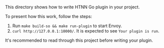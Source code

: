 This directory shows how to write HTNN Go plugin in your project.

To present how this work, follow the steps:

1. Run `make build-so && make run-plugin` to start Envoy.
2. `curl http://127.0.0.1:10000/`. It is expected to see `Your plugin is run`.

It's recommended to read through this project before writing your plugin.

